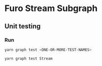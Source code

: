 # Furo Stream Subgraph

## Unit testing

### Run

```sh
yarn graph test <ONE-OR-MORE-TEST-NAMES>

yarn graph test Stream
```
